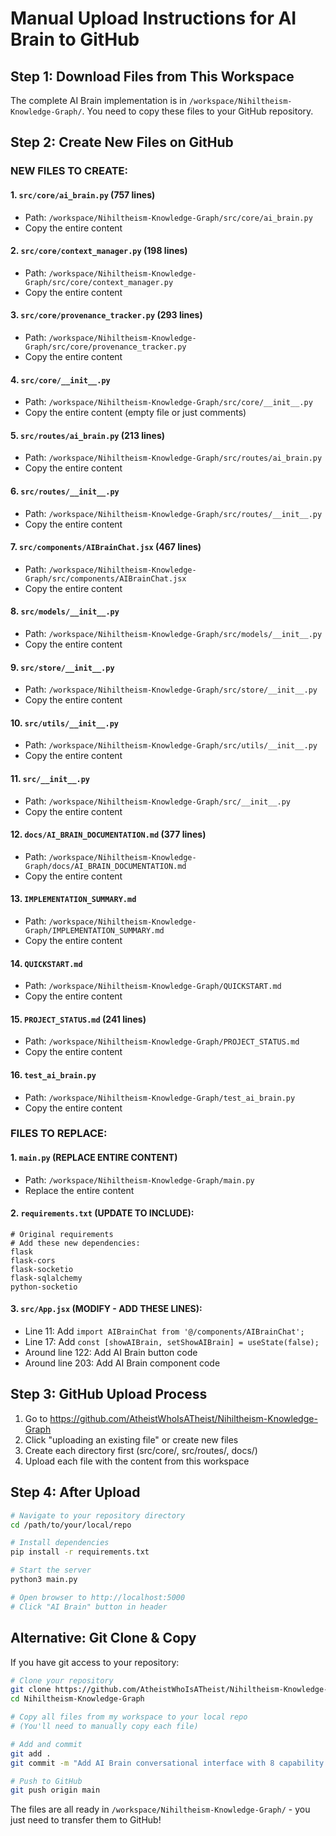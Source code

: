 # Manual Upload Instructions for AI Brain to GitHub

## Step 1: Download Files from This Workspace

The complete AI Brain implementation is in `/workspace/Nihiltheism-Knowledge-Graph/`. You need to copy these files to your GitHub repository.

## Step 2: Create New Files on GitHub

### NEW FILES TO CREATE:

#### 1. `src/core/ai_brain.py` (757 lines)
- Path: `/workspace/Nihiltheism-Knowledge-Graph/src/core/ai_brain.py`
- Copy the entire content

#### 2. `src/core/context_manager.py` (198 lines)  
- Path: `/workspace/Nihiltheism-Knowledge-Graph/src/core/context_manager.py`
- Copy the entire content

#### 3. `src/core/provenance_tracker.py` (293 lines)
- Path: `/workspace/Nihiltheism-Knowledge-Graph/src/core/provenance_tracker.py` 
- Copy the entire content

#### 4. `src/core/__init__.py`
- Path: `/workspace/Nihiltheism-Knowledge-Graph/src/core/__init__.py`
- Copy the entire content (empty file or just comments)

#### 5. `src/routes/ai_brain.py` (213 lines)
- Path: `/workspace/Nihiltheism-Knowledge-Graph/src/routes/ai_brain.py`
- Copy the entire content

#### 6. `src/routes/__init__.py`
- Path: `/workspace/Nihiltheism-Knowledge-Graph/src/routes/__init__.py`
- Copy the entire content

#### 7. `src/components/AIBrainChat.jsx` (467 lines)
- Path: `/workspace/Nihiltheism-Knowledge-Graph/src/components/AIBrainChat.jsx`
- Copy the entire content

#### 8. `src/models/__init__.py`
- Path: `/workspace/Nihiltheism-Knowledge-Graph/src/models/__init__.py`
- Copy the entire content

#### 9. `src/store/__init__.py` 
- Path: `/workspace/Nihiltheism-Knowledge-Graph/src/store/__init__.py`
- Copy the entire content

#### 10. `src/utils/__init__.py`
- Path: `/workspace/Nihiltheism-Knowledge-Graph/src/utils/__init__.py`
- Copy the entire content

#### 11. `src/__init__.py`
- Path: `/workspace/Nihiltheism-Knowledge-Graph/src/__init__.py`
- Copy the entire content

#### 12. `docs/AI_BRAIN_DOCUMENTATION.md` (377 lines)
- Path: `/workspace/Nihiltheism-Knowledge-Graph/docs/AI_BRAIN_DOCUMENTATION.md`
- Copy the entire content

#### 13. `IMPLEMENTATION_SUMMARY.md`
- Path: `/workspace/Nihiltheism-Knowledge-Graph/IMPLEMENTATION_SUMMARY.md`
- Copy the entire content

#### 14. `QUICKSTART.md`
- Path: `/workspace/Nihiltheism-Knowledge-Graph/QUICKSTART.md`
- Copy the entire content

#### 15. `PROJECT_STATUS.md` (241 lines)
- Path: `/workspace/Nihiltheism-Knowledge-Graph/PROJECT_STATUS.md`
- Copy the entire content

#### 16. `test_ai_brain.py`
- Path: `/workspace/Nihiltheism-Knowledge-Graph/test_ai_brain.py`
- Copy the entire content

### FILES TO REPLACE:

#### 1. `main.py` (REPLACE ENTIRE CONTENT)
- Path: `/workspace/Nihiltheism-Knowledge-Graph/main.py`
- Replace the entire content

#### 2. `requirements.txt` (UPDATE TO INCLUDE):
```
# Original requirements
# Add these new dependencies:
flask
flask-cors
flask-socketio
flask-sqlalchemy
python-socketio
```

#### 3. `src/App.jsx` (MODIFY - ADD THESE LINES):
- Line 11: Add `import AIBrainChat from '@/components/AIBrainChat';`
- Line 17: Add `const [showAIBrain, setShowAIBrain] = useState(false);`
- Around line 122: Add AI Brain button code
- Around line 203: Add AI Brain component code

## Step 3: GitHub Upload Process

1. Go to https://github.com/AtheistWhoIsATheist/Nihiltheism-Knowledge-Graph
2. Click "uploading an existing file" or create new files
3. Create each directory first (src/core/, src/routes/, docs/)
4. Upload each file with the content from this workspace

## Step 4: After Upload

```bash
# Navigate to your repository directory
cd /path/to/your/local/repo

# Install dependencies
pip install -r requirements.txt

# Start the server
python3 main.py

# Open browser to http://localhost:5000
# Click "AI Brain" button in header
```

## Alternative: Git Clone & Copy

If you have git access to your repository:

```bash
# Clone your repository
git clone https://github.com/AtheistWhoIsATheist/Nihiltheism-Knowledge-Graph.git
cd Nihiltheism-Knowledge-Graph

# Copy all files from my workspace to your local repo
# (You'll need to manually copy each file)

# Add and commit
git add .
git commit -m "Add AI Brain conversational interface with 8 capability modes"

# Push to GitHub
git push origin main
```

The files are all ready in `/workspace/Nihiltheism-Knowledge-Graph/` - you just need to transfer them to GitHub!